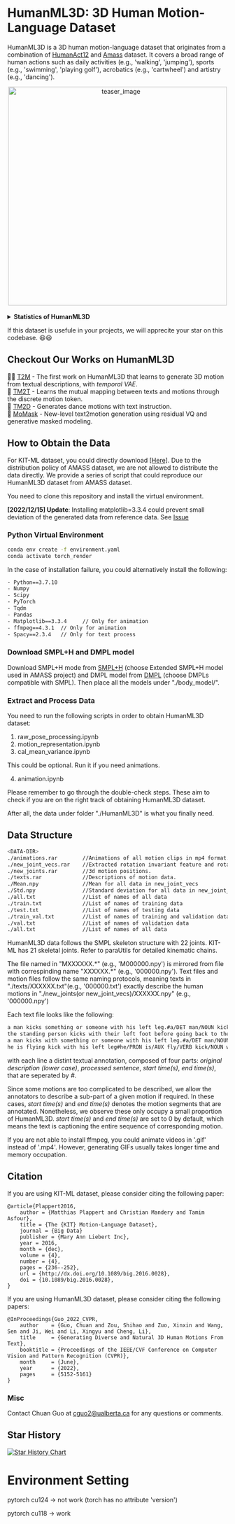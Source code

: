 # <b>HumanML3D: 3D Human Motion-Language Dataset</b>
<!-- ![tesear_image](./HumanML3D/dataset_showcase.png) -->
HumanML3D is a 3D human motion-language dataset that originates from a combination of [HumanAct12](https://github.com/EricGuo5513/action-to-motion) and [Amass](https://github.com/EricGuo5513/action-to-motion) dataset. It covers a broad range of human actions such as daily activities (e.g., 'walking', 'jumping'), sports (e.g., 'swimming', 'playing golf'), acrobatics (e.g., 'cartwheel') and artistry (e.g., 'dancing'). 

<div  align="center">    
  <img src="./dataset_showcase.png"  height = "500" alt="teaser_image" align=center />
</div>

<br>
<details> 
  
  **<summary>Statistics of HumanML3D</summary>**
  
### :bar_chart: Statistics
Each motion clip in HumanML3D comes with 3-4 single sentence descriptions annotated on Amazon Mechanical Turk. Motions are downsampled into 20 fps, with each clip lasting from 2 to 10 seconds. 

Overall, HumanML3D dataset consists of **14,616** motions and **44,970** descriptions composed by **5,371** distinct words. The total length of motions amounts to **28.59** hours. The average motion length is **7.1** seconds, while average description length is **12** words.


### :chart_with_upwards_trend: Data augmentation

We double the size of HumanML3D dataset by mirroring all motions and properly replacing certain keywords in the descriptions (e.g., 'left'->'right', 'clockwise'->'counterclockwise'). 

### KIT-ML Dataset

[KIT Motion-Language Dataset](https://motion-annotation.humanoids.kit.edu/dataset/) (KIT-ML) is also a related dataset that contains 3,911 motions and 6,278 descriptions. We processed KIT-ML dataset following the same procedures of HumanML3D dataset, and provide the access in this repository. However, if you would like to use KIT-ML dataset, please remember to cite the original paper.
</details>

If this dataset is usefule in your projects, we will apprecite your star on this codebase. 😆😆
## Checkout Our Works on HumanML3D
:ok_woman: [T2M](https://ericguo5513.github.io/text-to-motion) - The first work on HumanML3D that learns to generate 3D motion from textual descriptions, with *temporal VAE*.  
:running: [TM2T](https://ericguo5513.github.io/TM2T) - Learns the mutual mapping between texts and motions through the discrete motion token.  
:dancer: [TM2D](https://garfield-kh.github.io/TM2D/) - Generates dance motions with text instruction.  
:honeybee: [MoMask](https://ericguo5513.github.io/momask/) - New-level text2motion generation using residual VQ and generative masked modeling.

## How to Obtain the Data
For KIT-ML dataset, you could directly download [[Here]](https://drive.google.com/drive/folders/1D3bf2G2o4Hv-Ale26YW18r1Wrh7oIAwK?usp=sharing). Due to the distribution policy of AMASS dataset, we are not allowed to distribute the data directly. We provide a series of script that could reproduce our HumanML3D dataset from AMASS dataset. 

You need to clone this repository and install the virtual environment.

<!-- ### [2021/01/12] Updates: add evaluation related files & scripts   -->

**[2022/12/15] Update**: Installing matplotlib=3.3.4 could prevent small deviation of the generated data from reference data. See [Issue](https://github.com/EricGuo5513/HumanML3D/issues/21#issue-1498109924)


### Python Virtual Environment
```sh
conda env create -f environment.yaml
conda activate torch_render
```

In the case of installation failure, you could alternatively install the following:
```sh
- Python==3.7.10
- Numpy          
- Scipy          
- PyTorch        
- Tqdm 
- Pandas
- Matplotlib==3.3.4     // Only for animation
- ffmpeg==4.3.1  // Only for animation
- Spacy==2.3.4   // Only for text process
```

<!-- Download [HumanML3D](https://drive.google.com/drive/folders/1OZrTlAGRvLjXhXwnRiOC-oxYry1vf-Uu?usp=sharing) dataset. -->

### Download SMPL+H and DMPL model

Download SMPL+H mode from [SMPL+H](https://mano.is.tue.mpg.de/download.php) (choose Extended SMPL+H model used in AMASS project) and DMPL model from [DMPL](https://smpl.is.tue.mpg.de/download.php) (choose DMPLs compatible with SMPL). Then place all the models under "./body_model/".

### Extract and Process Data

You need to run the following scripts in order to obtain HumanML3D dataset:

1. raw_pose_processing.ipynb
2. motion_representation.ipynb
3. cal_mean_variance.ipynb

This could be optional. Run it if you need animations. 

4. animation.ipynb

Please remember to go through the double-check steps. These aim to check if you are on the right track of obtaining HumanML3D dataset.

After all, the data under folder "./HumanML3D" is what you finally need.

## Data Structure
```sh
<DATA-DIR>
./animations.rar        //Animations of all motion clips in mp4 format.
./new_joint_vecs.rar    //Extracted rotation invariant feature and rotation features vectors from 3d motion positions.
./new_joints.rar        //3d motion positions.
./texts.rar             //Descriptions of motion data.
./Mean.npy              //Mean for all data in new_joint_vecs
./Std.npy               //Standard deviation for all data in new_joint_vecs
./all.txt               //List of names of all data
./train.txt             //List of names of training data
./test.txt              //List of names of testing data
./train_val.txt         //List of names of training and validation data
./val.txt               //List of names of validation data
./all.txt               //List of names of all data
```
HumanML3D data follows the SMPL skeleton structure with 22 joints. KIT-ML has 21 skeletal joints. Refer to paraUtils for detailed kinematic chains.

The file named in "MXXXXXX.\*" (e.g., 'M000000.npy') is mirrored from file with correspinding name "XXXXXX.\*" (e.g., '000000.npy'). Text files and motion files follow the same naming protocols, meaning texts in "./texts/XXXXXX.txt"(e.g., '000000.txt') exactly describe the human motions in "./new_joints(or new_joint_vecs)/XXXXXX.npy" (e.g., '000000.npy')

Each text file looks like the following:
```sh
a man kicks something or someone with his left leg.#a/DET man/NOUN kick/VERB something/PRON or/CCONJ someone/PRON with/ADP his/DET left/ADJ leg/NOUN#0.0#0.0
the standing person kicks with their left foot before going back to their original stance.#the/DET stand/VERB person/NOUN kick/VERB with/ADP their/DET left/ADJ foot/NOUN before/ADP go/VERB back/ADV to/ADP their/DET original/ADJ stance/NOUN#0.0#0.0
a man kicks with something or someone with his left leg.#a/DET man/NOUN kick/VERB with/ADP something/PRON or/CCONJ someone/PRON with/ADP his/DET left/ADJ leg/NOUN#0.0#0.0
he is flying kick with his left leg#he/PRON is/AUX fly/VERB kick/NOUN with/ADP his/DET left/ADJ leg/NOUN#0.0#0.0
```
with each line a distint textual annotation, composed of four parts: *original description (lower case)*, *processed sentence*, *start time(s)*, *end time(s)*, that are seperated by *#*.

Since some motions are too complicated to be described, we allow the annotators to describe a sub-part of a given motion if required. In these cases, *start time(s)* and *end time(s)* denotes the motion segments that are annotated. Nonetheless, we observe these only occupy a small proportion of HumanML3D. *start time(s)* and *end time(s)* are set to 0 by default, which means the text is captioning the entire sequence of corresponding motion. 

If you are not able to install ffmpeg, you could animate videos in '.gif' instead of '.mp4'. However, generating GIFs usually takes longer time and memory occupation.

## Citation

If you are using KIT-ML dataset, please consider citing the following paper:
```
@article{Plappert2016,
    author = {Matthias Plappert and Christian Mandery and Tamim Asfour},
    title = {The {KIT} Motion-Language Dataset},
    journal = {Big Data}
    publisher = {Mary Ann Liebert Inc},
    year = 2016,
    month = {dec},
    volume = {4},
    number = {4},
    pages = {236--252},
    url = {http://dx.doi.org/10.1089/big.2016.0028},
    doi = {10.1089/big.2016.0028},
}
```

If you are using HumanML3D dataset, please consider citing the following papers:
```
@InProceedings{Guo_2022_CVPR,
    author    = {Guo, Chuan and Zou, Shihao and Zuo, Xinxin and Wang, Sen and Ji, Wei and Li, Xingyu and Cheng, Li},
    title     = {Generating Diverse and Natural 3D Human Motions From Text},
    booktitle = {Proceedings of the IEEE/CVF Conference on Computer Vision and Pattern Recognition (CVPR)},
    month     = {June},
    year      = {2022},
    pages     = {5152-5161}
}
```

### Misc
 Contact Chuan Guo at cguo2@ualberta.ca for any questions or comments.

## Star History

[![Star History Chart](https://api.star-history.com/svg?repos=EricGuo5513/HumanML3D&type=Date)](https://star-history.com/#EricGuo5513/HumanML3D&Date)

# Environment Setting

pytorch cu124 -> not work (torch has no attribute 'version')

pytorch cu118 -> work